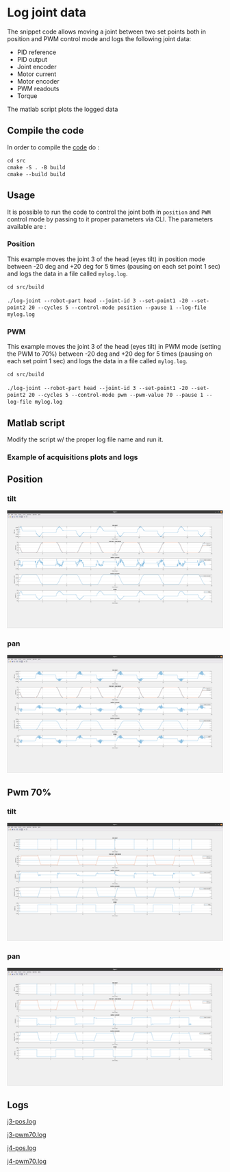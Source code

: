 # Log joint data
The snippet code allows moving a joint between two set points both in position and PWM control mode and logs the following joint data:

- PID reference
- PID output
- Joint encoder 
- Motor current
- Motor encoder 
- PWM readouts
- Torque

The matlab script plots the logged data

## Compile the code
In order to compile the [code](src/main.cpp) do :

```console
cd src
cmake -S . -B build
cmake --build build
```

## Usage
It is possible to run the code to control the joint both in `position` and `PWM` control mode by passing to it proper parameters via CLI.
The parameters available are :

### Position
This example moves the joint 3 of the head (eyes tilt) in position mode between -20 deg and +20 deg for 5 times (pausing on each set point 1 sec) and logs the data in a file called `mylog.log`.

```console
cd src/build

./log-joint --robot-part head --joint-id 3 --set-point1 -20 --set-point2 20 --cycles 5 --control-mode position --pause 1 --log-file mylog.log
```

### PWM
This example moves the joint 3 of the head (eyes tilt) in PWM mode (setting the PWM to 70%) between -20 deg and +20 deg for 5 times (pausing on each set point 1 sec) and logs the data in a file called `mylog.log`.

```console
cd src/build

./log-joint --robot-part head --joint-id 3 --set-point1 -20 --set-point2 20 --cycles 5 --control-mode pwm --pwm-value 70 --pause 1 --log-file mylog.log
```

## Matlab script
Modify the script w/ the proper log file name and run it.

### Example of acquisitions plots and logs

## Position
### tilt
![image](assets/pos-tilt.png)
### pan
![image](assets/pos-pan.png)

## Pwm 70%
### tilt
![image](assets/pwm-tilt.png)
### pan
![image](assets/pwm-pan.png)

## Logs
[j3-pos.log](assets/j3-pos.log)

[j3-pwm70.log](assets/j3-pwm70.log)

[j4-pos.log](assets/j4-pos.log)

[j4-pwm70.log](assets/j4-pwm70.log)

